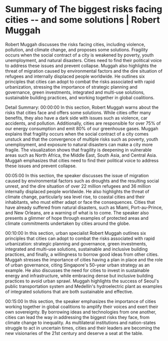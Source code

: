 # Summary of The biggest risks facing cities -- and some solutions | Robert Muggah

Robert Muggah discusses the risks facing cities, including violence, pollution, and climate change, and proposes some solutions. Fragility occurs when the social contract of a city is weakened by poverty, youth unemployment, and natural disasters. Cities need to find their political voice to address these issues and prevent collapse. Muggah also highlights the threat of migration caused by environmental factors and the dire situation of refugees and internally displaced people worldwide. He outlines six principles that cities can adopt to combat the risks associated with rapid urbanization, stressing the importance of strategic planning and governance, green investments, integrated and multi-use solutions, sustainable building practices, and working together in global coalitions.

Detail Summary: 
00:00:00
In this section, Robert Muggah warns about the risks that cities face and offers some solutions. While cities offer many benefits, they also have a dark side with issues such as violence, car accidents, and pollution. Additionally, cities are responsible for over 75% of our energy consumption and emit 80% of our greenhouse gases. Muggah explains that fragility occurs when the social contract of a city comes unstuck and that the convergence of multiple risks such as poverty, youth unemployment, and exposure to natural disasters can make a city more fragile. The visualization shows that fragility is deepening in vulnerable areas such as North Africa, the Middle East, South Asia, and Central Asia. Muggah emphasizes that cities need to find their political voice to address these issues and prevent collapse.

00:05:00
In this section, the speaker discusses the issue of migration caused by environmental factors such as droughts and the resulting social unrest, and the dire situation of over 22 million refugees and 36 million internally displaced people worldwide. He also highlights the threat of climate change, particularly sea level rise, to coastal cities and their inhabitants, who must either adapt or face the consequences. Cities that have already suffered from natural disasters, such as Miami, Port-au-Prince, and New Orleans, are a warning of what is to come. The speaker also presents a glimmer of hope through examples of protected areas and climate commitments undertaken by cities around the globe.

00:10:00
In this section, urban specialist Robert Muggah outlines six principles that cities can adopt to combat the risks associated with rapid urbanization: strategic planning and governance, green investments, integrated and multi-use solutions, sustainable and inclusive building practices, and finally, a willingness to borrow good ideas from other cities. Muggah stresses the importance of cities having a plan in place and the role of urban governance, citing Singapore's 50-year urban strategy as an example. He also discusses the need for cities to invest in sustainable energy and infrastructure, while embracing dense but inclusive building practices to avoid urban sprawl. Muggah highlights the success of Seoul's public transportation system and Medellín's hydroelectric plant as examples of integrated solutions that are both sustainable and effective.

00:15:00
In this section, the speaker emphasizes the importance of cities working together in global coalitions to amplify their voices and exert their own sovereignty. By borrowing ideas and technologies from one another, cities can lead the way in addressing the biggest risks they face, from climate change to inequality. As multilateral institutions and nation-states struggle to act in uncertain times, cities and their leaders are becoming the new visionaries of the 21st century and deserve a seat at the table.

